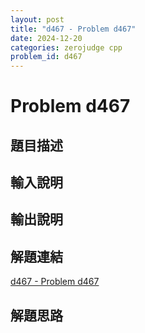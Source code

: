 ```yaml
---
layout: post
title: "d467 - Problem d467"
date: 2024-12-20
categories: zerojudge cpp
problem_id: d467
---
```


# Problem d467

## 題目描述



## 輸入說明



## 輸出說明



## 解題連結

[d467 - Problem d467](https://zerojudge.tw/ShowProblem?problemid=d467)

## 解題思路

